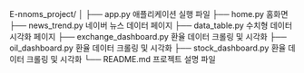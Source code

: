E-nnoms_project/
│
├── app.py 애플리케이션 실행 파일
├── home.py 홈화면
├── news_trend.py 네이버 뉴스 데이터 페이지
├── data_table.py 수치형 데이터 시각화 페이지
├── exchange_dashboard.py 환율 데이터 크롤링 및 시각화
├── oil_dashboard.py 환율 데이터 크롤링 및 시각화
├── stock_dashboard.py 환율 데이터 크롤링 및 시각화
└── README.md 프로젝트 설명 파일
